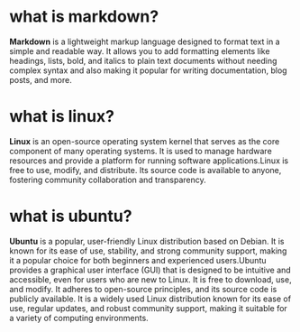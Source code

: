# what is markdown?
**Markdown** is a lightweight markup language designed to format text in a simple and readable way. It allows you to add formatting elements like headings, lists, bold, and italics to plain text documents without needing complex syntax and also making it popular for writing documentation, blog posts, and more.
# what is linux?
**Linux** is an open-source operating system kernel that serves as the core component of many operating systems. It is used to manage hardware resources and provide a platform for running software applications.Linux is free to use, modify, and distribute. Its source code is available to anyone, fostering community collaboration and transparency.

# what is ubuntu?
**Ubuntu** is a popular, user-friendly Linux distribution based on Debian. It is known for its ease of use, stability, and strong community support, making it a popular choice for both beginners and experienced users.Ubuntu provides a graphical user interface (GUI) that is designed to be intuitive and accessible, even for users who are new to Linux. It is free to download, use, and modify. It adheres to open-source principles, and its source code is publicly available. It is a widely used Linux distribution known for its ease of use, regular updates, and robust community support, making it suitable for a variety of computing environments.